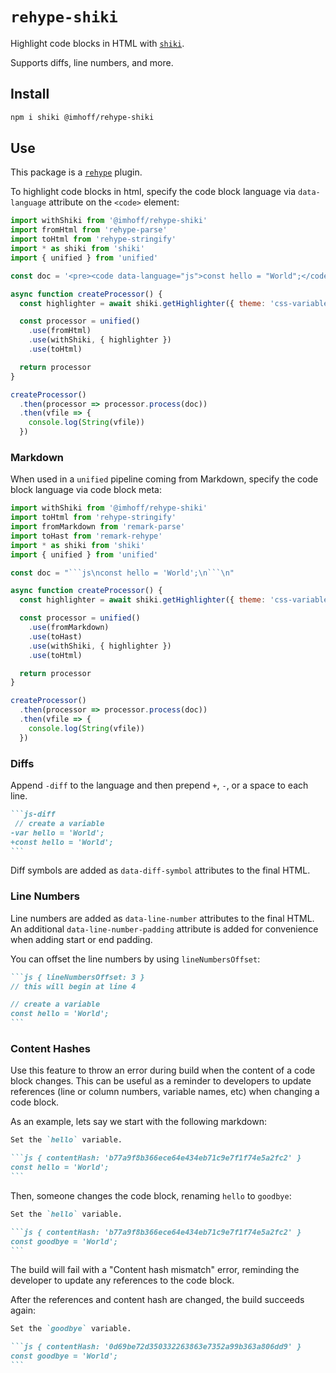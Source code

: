 # `rehype-shiki`

Highlight code blocks in HTML with [`shiki`](https://github.com/shikijs/shiki).

Supports diffs, line numbers, and more.

## Install

```sh
npm i shiki @imhoff/rehype-shiki
```

## Use

This package is a [`rehype`](https://github.com/rehypejs/rehype) plugin.

To highlight code blocks in html, specify the code block language via
`data-language` attribute on the `<code>` element:

```js
import withShiki from '@imhoff/rehype-shiki'
import fromHtml from 'rehype-parse'
import toHtml from 'rehype-stringify'
import * as shiki from 'shiki'
import { unified } from 'unified'

const doc = '<pre><code data-language="js">const hello = "World";</code></pre>'

async function createProcessor() {
  const highlighter = await shiki.getHighlighter({ theme: 'css-variables' })

  const processor = unified()
    .use(fromHtml)
    .use(withShiki, { highlighter })
    .use(toHtml)

  return processor
}

createProcessor()
  .then(processor => processor.process(doc))
  .then(vfile => {
    console.log(String(vfile))
  })
```

### Markdown

When used in a `unified` pipeline coming from Markdown, specify the code block
language via code block meta:

````js
import withShiki from '@imhoff/rehype-shiki'
import toHtml from 'rehype-stringify'
import fromMarkdown from 'remark-parse'
import toHast from 'remark-rehype'
import * as shiki from 'shiki'
import { unified } from 'unified'

const doc = "```js\nconst hello = 'World';\n```\n"

async function createProcessor() {
  const highlighter = await shiki.getHighlighter({ theme: 'css-variables' })

  const processor = unified()
    .use(fromMarkdown)
    .use(toHast)
    .use(withShiki, { highlighter })
    .use(toHtml)

  return processor
}

createProcessor()
  .then(processor => processor.process(doc))
  .then(vfile => {
    console.log(String(vfile))
  })
````

### Diffs

Append `-diff` to the language and then prepend `+`, `-`, or a space to each line.

````markdown
```js-diff
 // create a variable
-var hello = 'World';
+const hello = 'World';
```
````

Diff symbols are added as `data-diff-symbol` attributes to the final HTML.

### Line Numbers

Line numbers are added as `data-line-number` attributes to the final HTML. An
additional `data-line-number-padding` attribute is added for convenience when
adding start or end padding.

You can offset the line numbers by using `lineNumbersOffset`:

````markdown
```js { lineNumbersOffset: 3 }
// this will begin at line 4

// create a variable
const hello = 'World';
```
````

### Content Hashes

Use this feature to throw an error during build when the content of a code
block changes. This can be useful as a reminder to developers to update
references (line or column numbers, variable names, etc) when changing a code
block.

As an example, lets say we start with the following markdown:

````markdown
Set the `hello` variable.

```js { contentHash: 'b77a9f8b366ece64e434eb71c9e7f1f74e5a2fc2' }
const hello = 'World';
```
````

Then, someone changes the code block, renaming `hello` to `goodbye`:

````markdown
Set the `hello` variable.

```js { contentHash: 'b77a9f8b366ece64e434eb71c9e7f1f74e5a2fc2' }
const goodbye = 'World';
```
````

The build will fail with a "Content hash mismatch" error, reminding the
developer to update any references to the code block.

After the references and content hash are changed, the build succeeds again:

````markdown
Set the `goodbye` variable.

```js { contentHash: '0d69be72d350332263863e7352a99b363a806dd9' }
const goodbye = 'World';
```
````
